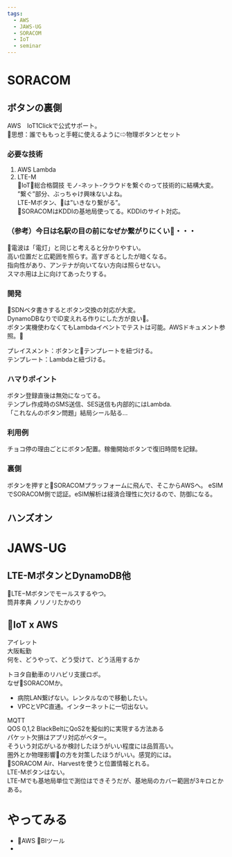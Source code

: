 ```yaml
---
tags:
  - AWS
  - JAWS-UG
  - SORACOM
  - IoT
  - seminar
---
```


# SORACOM
## ボタンの裏側
AWS　IoT1Clickで公式サポート。  
思想：誰でももっと手軽に使えるように⇨物理ボタンとセット

### 必要な技術
1. AWS Lambda
2. LTE-M  
IoT＝総合格闘技
モノ-ネット-クラウドを繋ぐのって技術的に結構大変。  
”繋ぐ”部分、ぶっちゃけ興味ないよね。  
LTE-Mボタン、は”いきなり繋がる”。  
SORACOMはKDDIの基地局使ってる。KDDIのサイト対応。  

### （参考）今日は名駅の目の前になぜか繋がりにくい・・・
電波は「電灯」と同じと考えると分かりやすい。  
高い位置だと広範囲を照らす。高すぎるとしたが暗くなる。  
指向性があり、アンテナが向いてない方向は照らせない。  
スマホ用は上に向けてあったりする。  

### 開発
SDNベタ書きするとボタン交換の対応が大変。  
DynamoDBなりでID変えれる作りにした方が良い。  
ボタン実機使わなくてもLambdaイベントでテストは可能。AWSドキュメント参照。  

プレイスメント：ボタンとテンプレートを紐づける。  
テンプレート：Lambdaと紐づける。  

### ハマりポイント
ボタン登録直後は無効になってる。  
テンプレ作成時のSMS送信、SES送信も内部的にはLambda.  
「これなんのボタン問題」結局シール貼る…

### 利用例
チョコ停の理由ごとにボタン配置。稼働開始ボタンで復旧時間を記録。

### 裏側
ボタンを押すとSORACOMプラッフォームに飛んで、そこからAWSへ。
eSIMでSORACOM側で認証。eSIM解析は経済合理性に欠けるので、防御になる。

## ハンズオン

# JAWS-UG 
## LTE-MボタンとDynamoDB他
LTE−Mボタンでモールスするやつ。  
筒井孝典 ノリノリたかのり  

## IoT x AWS
アイレット  
大阪転勤  
何を、どうやって、どう受けて、どう活用するか  

トヨタ自動車のリハビリ支援ロボ。  
なぜSORACOMか。
- 病院LAN繋げない。レンタルなので移動したい。
- VPCとVPC直通。インターネットに一切出ない。

MQTT  
QOS 0,1,2  BlackBeltにQoS2を擬似的に実現する方法ある  
パケット欠損はアプリ対応がベター。  
そういう対応がいるか検討したほうがいい程度には品質高い。  
圏外とか物理影響の方を対策したほうがいい。感覚的には。  
SORACOM Air、Harvestを使うと位置情報とれる。  
LTE-Mボタンはない。  
LTE-Mでも基地局単位で測位はできそうだが、基地局のカバー範囲が3キロとかある。


# やってみる
- AWS BIツール
- 